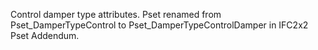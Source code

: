 ﻿Control damper type attributes.
Pset renamed from Pset_DamperTypeControl to Pset_DamperTypeControlDamper in IFC2x2 Pset Addendum.
